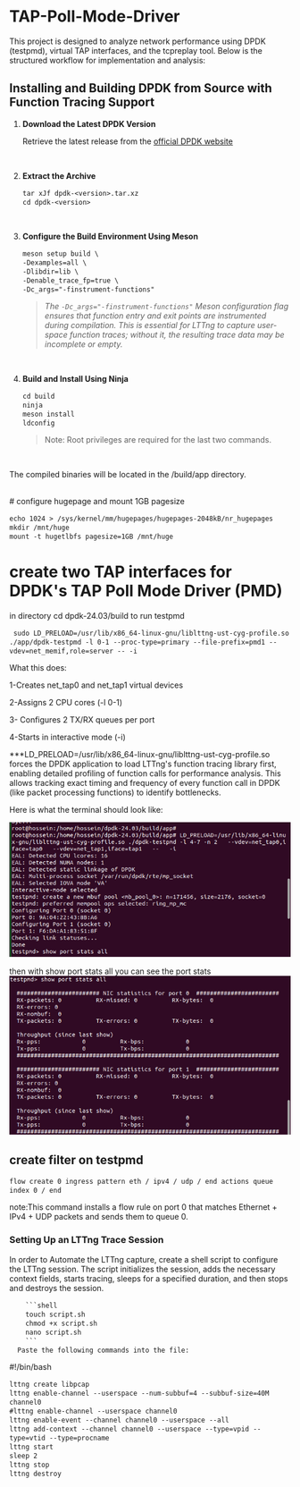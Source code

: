 # TAP-Poll-Mode-Driver
This project is designed to analyze network performance using DPDK (testpmd), virtual TAP interfaces, and the tcpreplay tool. Below is the structured workflow for implementation and analysis:

## Installing and Building DPDK from Source with Function Tracing Support
1. **Download the Latest DPDK Version**
  
    Retrieve the latest release from the [official DPDK website](https://core.dpdk.org/download/)

<br>

2. **Extract the Archive**
    ```shell
    tar xJf dpdk-<version>.tar.xz
    cd dpdk-<version>
    ```
<br>

3. **Configure the Build Environment Using Meson**
    ```shell
    meson setup build \
    -Dexamples=all \
    -Dlibdir=lib \
    -Denable_trace_fp=true \
    -Dc_args="-finstrument-functions"
    ```
    > *The `-Dc_args="-finstrument-functions"` Meson configuration flag ensures that function entry and exit points are instrumented during compilation. This is essential for LTTng to capture user-space function traces; without it, the resulting trace data may be incomplete or empty.*

<br>

4. **Build and Install Using Ninja**
    ```shell
    cd build
    ninja
    meson install
    ldconfig
    ```
    > Note: Root privileges are required for the last two commands.
  
  <br>

  The compiled binaries will be located in the /build/app directory.

  <br>
  # configure hugepage and mount 1GB pagesize

```shell
echo 1024 > /sys/kernel/mm/hugepages/hugepages-2048kB/nr_hugepages
mkdir /mnt/huge
mount -t hugetlbfs pagesize=1GB /mnt/huge
```
# create two TAP interfaces for DPDK's TAP Poll Mode Driver (PMD)

in directory cd dpdk-24.03/build
to run testpmd

```shell
 sudo LD_PRELOAD=/usr/lib/x86_64-linux-gnu/liblttng-ust-cyg-profile.so ./app/dpdk-testpmd -l 0-1 --proc-type=primary --file-prefix=pmd1 --vdev=net_memif,role=server -- -i
 ```
 What this does:

1-Creates net_tap0 and net_tap1 virtual devices

 2-Assigns 2 CPU cores (-l 0-1)

3- Configures 2 TX/RX queues per port

4-Starts in interactive mode (-i)

***LD_PRELOAD=/usr/lib/x86_64-linux-gnu/liblttng-ust-cyg-profile.so forces the DPDK application to load LTTng's function tracing library first, enabling detailed profiling of function calls for performance analysis. This allows tracking exact timing and frequency of every function call in DPDK (like packet processing functions) to identify bottlenecks.

Here is what the terminal should look like:

![testpmd](testpmd1.png)

then with show port stats all you can see the port stats
![showport](showport.png)

## create filter on testpmd 
```shell
flow create 0 ingress pattern eth / ipv4 / udp / end actions queue index 0 / end
```
note:This command installs a flow rule on port 0 that matches Ethernet + IPv4 + UDP packets and sends them to queue 0.

### Setting Up an LTTng Trace Session
  In order to Automate the LTTng capture, create a shell script to configure the LTTng session. The script initializes the session, adds the necessary context fields, starts tracing, sleeps for a specified duration, and then stops and destroys the session.




        ```shell
        touch script.sh
        chmod +x script.sh
        nano script.sh
        ```
      Paste the following commands into the file:
      
 
#!/bin/bash
   ```shell
lttng create libpcap
lttng enable-channel --userspace --num-subbuf=4 --subbuf-size=40M channel0
#lttng enable-channel --userspace channel0
lttng enable-event --channel channel0 --userspace --all
lttng add-context --channel channel0 --userspace --type=vpid --type=vtid --type=procname
lttng start
sleep 2
lttng stop
lttng destroy
 ```
